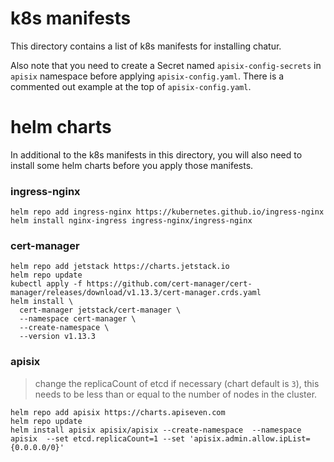 # k8s manifests
This directory contains a list of k8s manifests for installing chatur.

Also note that you need to create a Secret named `apisix-config-secrets` in `apisix` namespace before applying `apisix-config.yaml`. There is a commented out example at the top of `apisix-config.yaml`.

# helm charts
In additional to the k8s manifests in this directory, you will also need to install some helm charts before you apply those manifests.

### ingress-nginx
```shell
helm repo add ingress-nginx https://kubernetes.github.io/ingress-nginx
helm install nginx-ingress ingress-nginx/ingress-nginx
```

### cert-manager
```shell
helm repo add jetstack https://charts.jetstack.io
helm repo update
kubectl apply -f https://github.com/cert-manager/cert-manager/releases/download/v1.13.3/cert-manager.crds.yaml
helm install \
  cert-manager jetstack/cert-manager \
  --namespace cert-manager \
  --create-namespace \
  --version v1.13.3
```

### apisix
> change the replicaCount of etcd if necessary (chart default is `3`), this needs to be less than or equal to the number of nodes in the cluster.
```shell
helm repo add apisix https://charts.apiseven.com
helm repo update
helm install apisix apisix/apisix --create-namespace  --namespace apisix  --set etcd.replicaCount=1 --set 'apisix.admin.allow.ipList={0.0.0.0/0}'
```
